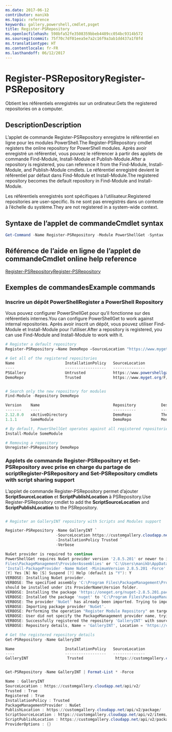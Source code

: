 ```yaml
---
ms.date: 2017-06-12
contributor: manikb
ms.topic: reference
keywords: gallery,powershell,cmdlet,psget
title: Register-PSRepository
ms.openlocfilehash: 598bfa52fe3508359bbeb4489cc054bc9314b572
ms.sourcegitcommit: 75f70c7df01eea5e7a2c16f9a3ab1dd437a1f8fd
ms.translationtype: HT
ms.contentlocale: fr-FR
ms.lasthandoff: 06/12/2017
---
```

# <a name="register-psrepository"></a><span data-ttu-id="e896c-103">Register-PSRepository</span><span class="sxs-lookup"><span data-stu-id="e896c-103">Register-PSRepository</span></span>

<span data-ttu-id="e896c-104">Obtient les référentiels enregistrés sur un ordinateur.</span><span class="sxs-lookup"><span data-stu-id="e896c-104">Gets the registered repositories on a computer.</span></span>

## <a name="description"></a><span data-ttu-id="e896c-105">Description</span><span class="sxs-lookup"><span data-stu-id="e896c-105">Description</span></span>

<span data-ttu-id="e896c-106">L’applet de commande Register-PSRepository enregistre le référentiel en ligne pour les modules PowerShell.</span><span class="sxs-lookup"><span data-stu-id="e896c-106">The Register-PSRepository cmdlet registers the online repository for PowerShell modules.</span></span> <span data-ttu-id="e896c-107">Après avoir enregistré un référentiel, vous pouvez le référencer à partir des applets de commande Find-Module, Install-Module et Publish-Module.</span><span class="sxs-lookup"><span data-stu-id="e896c-107">After a repository is registered, you can reference it from the Find-Module, Install-Module, and Publish-Module cmdlets.</span></span> <span data-ttu-id="e896c-108">Le référentiel enregistré devient le référentiel par défaut dans Find-Module et Install-Module.</span><span class="sxs-lookup"><span data-stu-id="e896c-108">The registered repository becomes the default repository in Find-Module and Install-Module.</span></span> 

<span data-ttu-id="e896c-109">Les référentiels enregistrés sont spécifiques à l’utilisateur.</span><span class="sxs-lookup"><span data-stu-id="e896c-109">Registered repositories are user-specific.</span></span> <span data-ttu-id="e896c-110">Ils ne sont pas enregistrés dans un contexte à l’échelle du système.</span><span class="sxs-lookup"><span data-stu-id="e896c-110">They are not registered in a system-wide context.</span></span>


## <a name="cmdlet-syntax"></a><span data-ttu-id="e896c-111">Syntaxe de l’applet de commande</span><span class="sxs-lookup"><span data-stu-id="e896c-111">Cmdlet syntax</span></span>

```powershell
Get-Command -Name Register-PSRepository -Module PowerShellGet -Syntax
```
## <a name="cmdlet-online-help-reference"></a><span data-ttu-id="e896c-112">Référence de l’aide en ligne de l’applet de commande</span><span class="sxs-lookup"><span data-stu-id="e896c-112">Cmdlet online help reference</span></span>

[<span data-ttu-id="e896c-113">Register-PSRepository</span><span class="sxs-lookup"><span data-stu-id="e896c-113">Register-PSRepository</span></span>](http://go.microsoft.com/fwlink/?LinkID=517129)

## <a name="example-commands"></a><span data-ttu-id="e896c-114">Exemples de commandes</span><span class="sxs-lookup"><span data-stu-id="e896c-114">Example commands</span></span>

### <a name="register-a-powershell-repository"></a><span data-ttu-id="e896c-115">Inscrire un dépôt PowerShell</span><span class="sxs-lookup"><span data-stu-id="e896c-115">Register a PowerShell Repository</span></span>
<span data-ttu-id="e896c-116">Vous pouvez configurer PowerShellGet pour qu’il fonctionne sur des référentiels internes.</span><span class="sxs-lookup"><span data-stu-id="e896c-116">You can configure PowerShellGet to work against internal repositories.</span></span> <span data-ttu-id="e896c-117">Après avoir inscrit un dépôt, vous pouvez utiliser Find-Module et Install-Module pour l’utiliser.</span><span class="sxs-lookup"><span data-stu-id="e896c-117">After a repository is registered, you can use Find-Module and Install-Module to work with it.</span></span>

```powershell
# Register a default repository
Register-PSRepository –Name DemoRepo –SourceLocation "https://www.myget.org/F/powershellgetdemo/api/v2" –InstallationPolicy –Trusted

# Get all of the registered repositories
Name                      InstallationPolicy   SourceLocation
----                      ------------------   --------------
PSGallery                 Untrusted            https://www.powershellgallery.com/api/v2/
DemoRepo                  Trusted              https://www.myget.org/F/powershellgetdemo/api/v2


# Search only the new repository for modules
Find-Module -Repository DemoRepo

Version    Name                                Repository           Description
-------    ----                                ----------           -----------
2.12.0.0   xActiveDirectory                    DemoRepo             The xActiveDirectory module is originally part of the Windows PowerShell Desired State Configuration (DSC) Resource Kit. This version has been modified for use in Azure. This module contains the xADD...
1.1.1      SomeModule                          DemoRepo             Module description.

# By default, PowerShellGet operates against all registered repositories when none is specified. In this example, the “SomeModule” module is installed from the DemoRepo.
Install-Module SomeModule

# Removing a repository
Unregister-PSRepository DemoRepo
```


### <a name="register-psrepository-and-set-psrepository-cmdlets-with-script-sharing-support"></a><span data-ttu-id="e896c-118">Applets de commande Register-PSRepository et Set-PSRepository avec prise en charge du partage de script</span><span class="sxs-lookup"><span data-stu-id="e896c-118">Register-PSRepository and Set-PSRepository cmdlets with script sharing support</span></span>

<span data-ttu-id="e896c-119">L’applet de commande Register-PSRepository permet d’ajouter **ScriptSourceLocation** et **ScriptPublishLocation** à PSRepository.</span><span class="sxs-lookup"><span data-stu-id="e896c-119">Use Register-PSRepository cmdlet to add the **ScriptSourceLocation** and **ScriptPublishLocation** to the PSRepository.</span></span>

```powershell

# Register an GalleryINT repository with Scripts and Modules support

Register-PSRepository -Name GalleryINT `
                      -SourceLocation https://customgallery.cloudapp.net `
                      -InstallationPolicy Trusted `
                      -Verbose

NuGet provider is required to continue
PowerShellGet requires NuGet provider version '2.8.5.201' or newer to interact with NuGet-based repositories. The NuGet provider must be available in 'C:\Program
Files\PackageManagement\ProviderAssemblies' or 'C:\Users\manikb\AppData\Local\PackageManagement\ProviderAssemblies'. You can also install the NuGet provider by running
'Install-PackageProvider -Name NuGet -MinimumVersion 2.8.5.201 -Force'. Do you want PowerShellGet to install and import the NuGet provider now?
[Y] Yes [N] No [S] Suspend [?] Help (default is "Y"): Y
VERBOSE: Installing NuGet provider.
VERBOSE: The specified assembly 'C:\Program Files\PackageManagement\ProviderAssemblies\nuget-anycpu.exe' is installed at top level directory. However it is recommended that the assemblies
should be installed under its ProviderName\Version folder.
VERBOSE: Installing the package 'https://oneget.org/nuget-2.8.5.201.package.swidtag'.
VERBOSE: Installed the package 'nuget' to 'C:\Program Files\PackageManagement\ProviderAssemblies\nuget\2.8.5.201\Microsoft.PackageManagement.NuGetProvider.dll'.
VERBOSE: The provider 'NuGet' has already been imported. Trying to import it again.
VERBOSE: Importing package provider 'NuGet'.
VERBOSE: Performing the operation "Register Module Repository" on target "Module Repository 'GalleryINT' (https://customgallery.cloudapp.net/) in provider 'PowerShellGet'".
VERBOSE: User did not specify the PackageManagement provider name, trying with the provider name 'NuGet'.
VERBOSE: Successfully registered the repository 'GalleryINT' with source location 'https://customgallery.cloudapp.net/api/v2/'.
VERBOSE: Repository details, Name = 'GalleryINT', Location = 'https://customgallery.cloudapp.net/api/v2/'; IsTrusted = 'True'; IsRegistered = 'True'.

# Get the registered repository details
Get-PSRepository -Name GalleryINT

Name                      InstallationPolicy   SourceLocation
----                      ------------------   --------------
GalleryINT                 Trusted              https://customgallery.cloudapp.net/api/v2/


Get-PSRepository -Name GalleryINT | Format-List * -Force

Name : GalleryINT
SourceLocation : https://customgallery.cloudapp.net/api/v2/
Trusted : True
Registered : True
InstallationPolicy : Trusted
PackageManagementProvider : NuGet
PublishLocation : https://customgallery.cloudapp.net/api/v2/package/
ScriptSourceLocation : https://customgallery.cloudapp.net/api/v2/items/psscript/
ScriptPublishLocation : https://customgallery.cloudapp.net/api/v2/package/
ProviderOptions : {}

```

